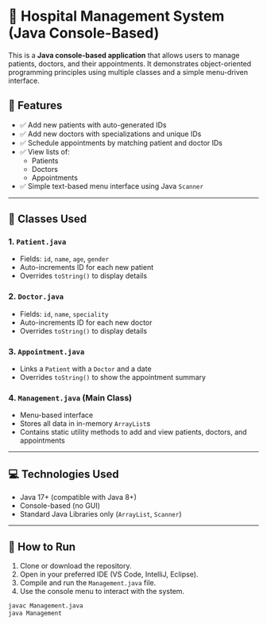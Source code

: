 # 🏥 Hospital Management System (Java Console-Based)

This is a **Java console-based application** that allows users to manage patients, doctors, and their appointments. It demonstrates object-oriented programming principles using multiple classes and a simple menu-driven interface.

## 📌 Features

- ✅ Add new patients with auto-generated IDs
- ✅ Add new doctors with specializations and unique IDs
- ✅ Schedule appointments by matching patient and doctor IDs
- ✅ View lists of:
  - Patients
  - Doctors
  - Appointments
- ✅ Simple text-based menu interface using Java `Scanner`

---

## 🧱 Classes Used

### 1. `Patient.java`
- Fields: `id`, `name`, `age`, `gender`
- Auto-increments ID for each new patient
- Overrides `toString()` to display details

### 2. `Doctor.java`
- Fields: `id`, `name`, `speciality`
- Auto-increments ID for each new doctor
- Overrides `toString()` to display details

### 3. `Appointment.java`
- Links a `Patient` with a `Doctor` and a date
- Overrides `toString()` to show the appointment summary

### 4. `Management.java` (Main Class)
- Menu-based interface
- Stores all data in in-memory `ArrayList`s
- Contains static utility methods to add and view patients, doctors, and appointments

---

## 💻 Technologies Used

- Java 17+ (compatible with Java 8+)
- Console-based (no GUI)
- Standard Java Libraries only (`ArrayList`, `Scanner`)

---

## 🚀 How to Run

1. Clone or download the repository.
2. Open in your preferred IDE (VS Code, IntelliJ, Eclipse).
3. Compile and run the `Management.java` file.
4. Use the console menu to interact with the system.

```bash
javac Management.java
java Management
